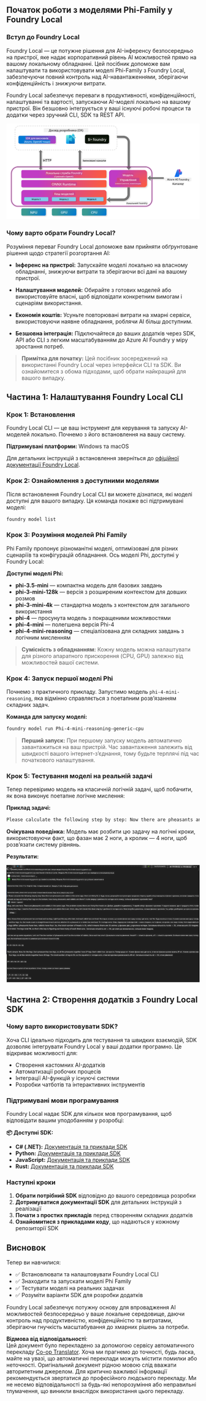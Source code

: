<!--
CO_OP_TRANSLATOR_METADATA:
{
  "original_hash": "52973a5680a65a810aa80b7036afd31f",
  "translation_date": "2025-07-16T19:52:29+00:00",
  "source_file": "md/01.Introduction/02/07.FoundryLocal.md",
  "language_code": "uk"
}
-->
## Початок роботи з моделями Phi-Family у Foundry Local

### Вступ до Foundry Local

Foundry Local — це потужне рішення для AI-інференсу безпосередньо на пристрої, яке надає корпоративний рівень AI можливостей прямо на вашому локальному обладнанні. Цей посібник допоможе вам налаштувати та використовувати моделі Phi-Family з Foundry Local, забезпечуючи повний контроль над AI-навантаженнями, зберігаючи конфіденційність і знижуючи витрати.

Foundry Local забезпечує переваги в продуктивності, конфіденційності, налаштуванні та вартості, запускаючи AI-моделі локально на вашому пристрої. Він безшовно інтегрується у ваші існуючі робочі процеси та додатки через зручний CLI, SDK та REST API.


![arch](../../../../../translated_images/foundry-local-arch.8823e321dd8258d7d68815ddb0153503587142ff32e6997041c7cf0c9df24b49.uk.png)

### Чому варто обрати Foundry Local?

Розуміння переваг Foundry Local допоможе вам прийняти обґрунтоване рішення щодо стратегії розгортання AI:

- **Інференс на пристрої:** Запускайте моделі локально на власному обладнанні, знижуючи витрати та зберігаючи всі дані на вашому пристрої.

- **Налаштування моделей:** Обирайте з готових моделей або використовуйте власні, щоб відповідати конкретним вимогам і сценаріям використання.

- **Економія коштів:** Усуньте повторювані витрати на хмарні сервіси, використовуючи наявне обладнання, роблячи AI більш доступним.

- **Безшовна інтеграція:** Підключайтеся до ваших додатків через SDK, API або CLI з легким масштабуванням до Azure AI Foundry у міру зростання потреб.

> **Примітка для початку:** Цей посібник зосереджений на використанні Foundry Local через інтерфейси CLI та SDK. Ви ознайомитеся з обома підходами, щоб обрати найкращий для вашого випадку.

## Частина 1: Налаштування Foundry Local CLI

### Крок 1: Встановлення

Foundry Local CLI — це ваш інструмент для керування та запуску AI-моделей локально. Почнемо з його встановлення на вашу систему.

**Підтримувані платформи:** Windows та macOS

Для детальних інструкцій з встановлення зверніться до [офіційної документації Foundry Local](https://github.com/microsoft/Foundry-Local/blob/main/README.md).

### Крок 2: Ознайомлення з доступними моделями

Після встановлення Foundry Local CLI ви можете дізнатися, які моделі доступні для вашого випадку. Ця команда покаже всі підтримувані моделі:


```bash
foundry model list
```

### Крок 3: Розуміння моделей Phi Family

Phi Family пропонує різноманітні моделі, оптимізовані для різних сценаріїв та конфігурацій обладнання. Ось моделі Phi, доступні у Foundry Local:

**Доступні моделі Phi:** 

- **phi-3.5-mini** — компактна модель для базових завдань
- **phi-3-mini-128k** — версія з розширеним контекстом для довших розмов
- **phi-3-mini-4k** — стандартна модель з контекстом для загального використання
- **phi-4** — просунута модель з покращеними можливостями
- **phi-4-mini** — полегшена версія Phi-4
- **phi-4-mini-reasoning** — спеціалізована для складних завдань з логічним мисленням

> **Сумісність з обладнанням:** Кожну модель можна налаштувати для різного апаратного прискорення (CPU, GPU) залежно від можливостей вашої системи.

### Крок 4: Запуск першої моделі Phi

Почнемо з практичного прикладу. Запустимо модель `phi-4-mini-reasoning`, яка відмінно справляється з поетапним розв’язанням складних задач.


**Команда для запуску моделі:**

```bash
foundry model run Phi-4-mini-reasoning-generic-cpu
```

> **Перший запуск:** При першому запуску модель автоматично завантажиться на ваш пристрій. Час завантаження залежить від швидкості вашого інтернет-з’єднання, тому будьте терплячі під час початкового налаштування.

### Крок 5: Тестування моделі на реальній задачі

Тепер перевіримо модель на класичній логічній задачі, щоб побачити, як вона виконує поетапне логічне мислення:

**Приклад задачі:**

```txt
Please calculate the following step by step: Now there are pheasants and rabbits in the same cage, there are thirty-five heads on top and ninety-four legs on the bottom, how many pheasants and rabbits are there?
```

**Очікувана поведінка:** Модель має розбити цю задачу на логічні кроки, використовуючи факт, що фазан має 2 ноги, а кролик — 4 ноги, щоб розв’язати систему рівнянь.

**Результати:**

![cli](../../../../../translated_images/cli.862ec6b55c2b5d916093866d4df99190150d4198fd33ab79e586f9d6f5403089.uk.png)

## Частина 2: Створення додатків з Foundry Local SDK

### Чому варто використовувати SDK?

Хоча CLI ідеально підходить для тестування та швидких взаємодій, SDK дозволяє інтегрувати Foundry Local у ваші додатки програмно. Це відкриває можливості для:

- Створення кастомних AI-додатків
- Автоматизації робочих процесів
- Інтеграції AI-функцій у існуючі системи
- Розробки чатботів та інтерактивних інструментів

### Підтримувані мови програмування

Foundry Local надає SDK для кількох мов програмування, щоб відповідати вашим уподобанням у розробці:

**📦 Доступні SDK:**

- **C# (.NET):** [Документація та приклади SDK](https://github.com/microsoft/Foundry-Local/tree/main/sdk/cs)
- **Python:** [Документація та приклади SDK](https://github.com/microsoft/Foundry-Local/tree/main/sdk/python)
- **JavaScript:** [Документація та приклади SDK](https://github.com/microsoft/Foundry-Local/tree/main/sdk/js)
- **Rust:** [Документація та приклади SDK](https://github.com/microsoft/Foundry-Local/tree/main/sdk/rust)

### Наступні кроки

1. **Обрати потрібний SDK** відповідно до вашого середовища розробки
2. **Дотримуватися документації SDK** для детальних інструкцій з реалізації
3. **Почати з простих прикладів** перед створенням складних додатків
4. **Ознайомитися з прикладами коду**, що надаються у кожному репозиторії SDK

## Висновок

Тепер ви навчилися:
- ✅ Встановлювати та налаштовувати Foundry Local CLI
- ✅ Знаходити та запускати моделі Phi Family
- ✅ Тестувати моделі на реальних задачах
- ✅ Розуміти варіанти SDK для розробки додатків

Foundry Local забезпечує потужну основу для впровадження AI можливостей безпосередньо у ваше локальне середовище, даючи контроль над продуктивністю, конфіденційністю та витратами, зберігаючи гнучкість масштабування до хмарних рішень за потреби.

**Відмова від відповідальності**:  
Цей документ було перекладено за допомогою сервісу автоматичного перекладу [Co-op Translator](https://github.com/Azure/co-op-translator). Хоча ми прагнемо до точності, будь ласка, майте на увазі, що автоматичні переклади можуть містити помилки або неточності. Оригінальний документ рідною мовою слід вважати авторитетним джерелом. Для критично важливої інформації рекомендується звертатися до професійного людського перекладу. Ми не несемо відповідальності за будь-які непорозуміння або неправильні тлумачення, що виникли внаслідок використання цього перекладу.
